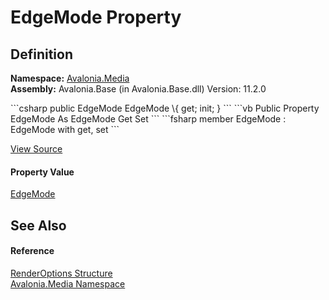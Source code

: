 # EdgeMode Property




## Definition
**Namespace:** <a href="N_Avalonia_Media">Avalonia.Media</a>  
**Assembly:** Avalonia.Base (in Avalonia.Base.dll) Version: 11.2.0

<Tabs groupId="api-code-preview">
<TabItem value="csharp" label="C#">
```csharp
public EdgeMode EdgeMode \{ get; init; }
```
</TabItem>
<TabItem value="vb" label="VB">
```vb
Public Property EdgeMode As EdgeMode
	Get
	Set
```
</TabItem>
<TabItem value="fsharp" label="F#">
```fsharp
member EdgeMode : EdgeMode with get, set
```
</TabItem>
</Tabs>



<a href="https://github.com/AvaloniaUI/Avalonia/tree/master/src/Avalonia.Base/Media/RenderOptions.cs#L8" title="View the source code">View Source</a>



#### Property Value
<a href="T_Avalonia_Media_EdgeMode">EdgeMode</a>

## See Also


#### Reference
<a href="T_Avalonia_Media_RenderOptions">RenderOptions Structure</a>  
<a href="N_Avalonia_Media">Avalonia.Media Namespace</a>  
